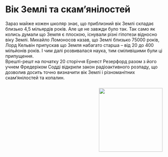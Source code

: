 # Вік Землі та скам’янілостей

Зараз майже кожен школяр знає, що приблизний вік Землі складає близько 4,5 мільярдів років. Але
це не завжди було так. Так само як колись думали що Земля є плоскою, існували різні гіпотези
відносно віку Землі. Михайло Ломоносов казав, що Землі близько 75000 років, Лорд Кельвін
припускав що Земля набагато старша – від 20 до 400 мільйонів років. І чим далі розвивалася наука,
тим сміливішими були ці припущення.     
Врешті-решт на початку 20 сторіччя Ернест Резерфорд разом з його учнем Фредеріком Содді
відкрили закон радіоактивного розпаду, що дозволив досить точно визначити вік Землі і
різноманітних скам’янілостей та копалин. 
<p><img src="pic1.png" width="200" height="200" align="right" 
  vspace="10" hspace="10">
